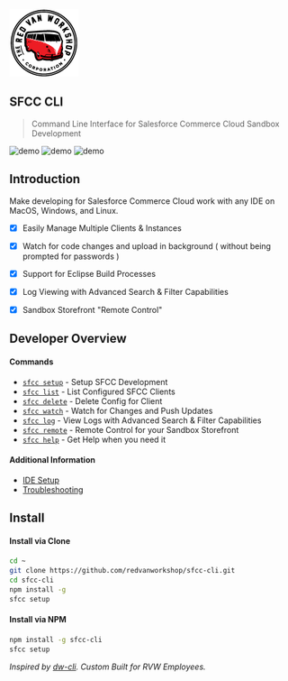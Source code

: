 ![Logo](docs/img/logo.png "Logo")

SFCC CLI
---

> Command Line Interface for Salesforce Commerce Cloud Sandbox Development

![demo](https://sfcc-cli.s3.amazonaws.com/log.gif)
![demo](https://sfcc-cli.s3.amazonaws.com/remote.gif)
![demo](https://sfcc-cli.s3.amazonaws.com/watch.gif)


Introduction
---

Make developing for Salesforce Commerce Cloud work with any IDE on MacOS, Windows, and Linux.

- [X] Easily Manage Multiple Clients & Instances
- [X] Watch for code changes and upload in background ( without being prompted for passwords )
- [X] Support for Eclipse Build Processes
- [X] Log Viewing with Advanced Search & Filter Capabilities
- [X] Sandbox Storefront "Remote Control"


Developer Overview
---

#### Commands

* [`sfcc setup`](docs/cmd-setup.md) - Setup SFCC Development
* [`sfcc list`](docs/cmd-list.md) - List Configured SFCC Clients
* [`sfcc delete`](docs/cmd-delete.md) - Delete Config for Client
* [`sfcc watch`](docs/cmd-watch.md) - Watch for Changes and Push Updates
* [`sfcc log`](docs/cmd-log.md) - View Logs with Advanced Search & Filter Capabilities
* [`sfcc remote`](docs/cmd-remote.md) - Remote Control for your Sandbox Storefront
* [`sfcc help`](docs/cmd-help.md) - Get Help when you need it

#### Additional Information

* [IDE Setup](docs/ide-setup.md)
* [Troubleshooting](docs/troubleshooting.md)


Install
---

#### Install via Clone

```bash
cd ~
git clone https://github.com/redvanworkshop/sfcc-cli.git
cd sfcc-cli
npm install -g
sfcc setup
```

#### Install via NPM

```bash
npm install -g sfcc-cli
sfcc setup
```

_Inspired by [dw-cli](https://github.com/mzwallace/dw-cli). Custom Built for RVW Employees._

